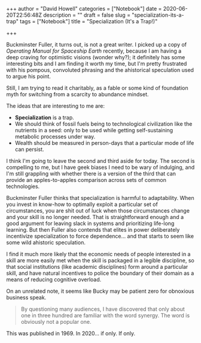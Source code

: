 +++
author = "David Howell"
categories = ["Notebook"]
date = 2020-06-20T22:56:48Z
description = ""
draft = false
slug = "specialization-its-a-trap"
tags = ["Notebook"]
title = "Specialization (It's a Trap!)"

+++


Buckminster Fuller, it turns out, is not a great writer. I picked up a copy of _Operating Manual for Spaceship Earth_ recently, because I am having a deep craving for optimistic visions (wonder why?); it definitely has some interesting bits and I am finding it worth my time, but I'm pretty frustrated with his pompous, convoluted phrasing and the ahistorical speculation used to argue his point.

Still, I am trying to read it charitably, as a fable or some kind of foundation myth for switching from a scarcity to abundance mindset.

The ideas that are interesting to me are:

* **Specialization** is a trap.
* We should think of fossil fuels being to technological civilization like the nutrients in a seed: only to be used while getting self-sustaining metabolic processes under way.
* Wealth should be measured in person-days that a particular mode of life can persist.

I think I'm going to leave the second and third aside for today. The second is compelling to me, but I have geek biases I need to be wary of indulging, and I'm still grappling with whether there is a version of the third that can provide an apples-to-apples comparison across sets of common technologies.

Buckminster Fuller thinks that specialization is harmful to adaptability. When you invest in know-how to optimally exploit a particular set of circumstances, you are shit out of luck when those circumstances change and your skill is no longer needed. That is straightforward enough and a good argument for leaving slack in systems and prioritizing life-long learning. But then Fuller also contends that elites in power deliberately incentivize specialization to force dependence… and that starts to seem like some wild ahistoric speculation.

I find it much more likely that the economic needs of people interested in a skill are more easily met when the skill is packaged in a legible discipline, so that social institutions (like academic disciplines) form around a particular skill, and have natural incentives to police the boundary of their domain as a means of reducing cognitive overload.

On an unrelated note, it seems like Bucky may be patient zero for obnoxious business speak.

> By questioning many audiences, I have discovered that only about one in three hundred are familiar with the word synergy. The word is obviously not a popular one.

This was published in 1969. In 2020… if only. If only.

